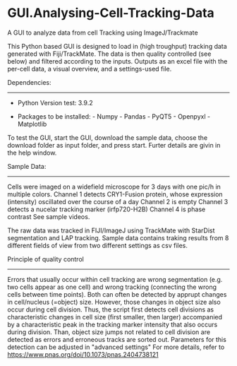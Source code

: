 # GUI.Analysing-Cell-Tracking-Data
 A GUI to analyze data from cell Tracking using ImageJ/Trackmate


This Python based GUI is designed to load in (high troughput) tracking data generated with Fiji/TrackMate.
The data is then quality controlled (see below) and filtered according to the inputs.
Outputs as an excel file with the per-cell data, a visual overview, and a settings-used file.

Dependencies:
_____________
	
- Python Version test: 3.9.2

- Packages to be installed:
		- Numpy
		- Pandas
		- PyQT5
		- Openpyxl
		- Matplotlib

To test the GUI, start the GUI, download the sample data, choose the download folder as input folder, and press start.
Furter details are givin in the help window. 

Sample Data:
____________

Cells were imaged on a widefield microscope for 3 days with one pic/h in multiple colors. 
Channel 1 detects CRY1-Fusion protein, whose expression (intensity) oscillated over the course of a day
Channel 2 is empty
Channel 3 detects a nucelar tracking marker (irfp720-H2B)
Channel 4 is phase contrast
See sample videos.

The raw data was tracked in FIJI/ImageJ using TrackMate with StarDist segmentation and LAP tracking.
Sample data contains traking results from 8 different fields of view from two different settings as csv files.


Principle of quality control
____________________________

Errors that usually occur within cell tracking are wrong segmentation (e.g. two cells appear as one cell) and wrong tracking 
(connecting the wrong cells between time points). Both can often be detected by apprupt changes in cell/nucleus (=object) size. 
However, those changes in object size also occur during cell division.
Thus, the script first detects cell divisions as characteristic changes in cell size (first smaller, then larger) accompanied by 
a characteristic peak in the tracking marker intensity that also occurs during division. Than, object size jumps not related to cell
division are detected as errors and erroneous tracks are sorted out.
Parameters for this detection can be adjusted in "advanced settings"
For more details, refer to https://www.pnas.org/doi/10.1073/pnas.2404738121 
